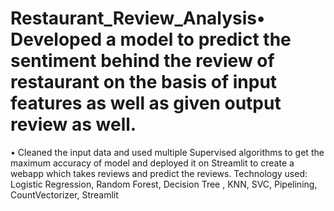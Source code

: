 # Restaurant_Review_Analysis• Developed a model to predict the sentiment behind the review of restaurant on the basis of input features as well as given output review as well.
• Cleaned the input data and used multiple Supervised algorithms to get the maximum accuracy of model and deployed it on Streamlit to create a webapp which takes reviews and predict the reviews.
Technology used: Logistic Regression, Random Forest, Decision Tree , KNN, SVC, Pipelining, CountVectorizer, Streamlit

